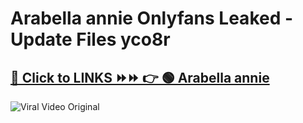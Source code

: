 
 # Arabella annie Onlyfans Leaked - Update Files yco8r

## <h2><a href="https://clipsfans.com/Arabella_annie&ref=git">🔗 Click to LINKS ⏩⏩ 👉 🟢 Arabella annie </a></h2>

<a href="https://clipsfans.com/Arabella_annie&ref=git" rel="nofollow" data-target="animated-image.originalLink"><img src="https://i.ibb.co.com/xMMVF88/686577567.gif" alt="Viral Video Original" style="max-width: 100%; display: inline-block;" data-target="animated-image.originalImage"></a>

